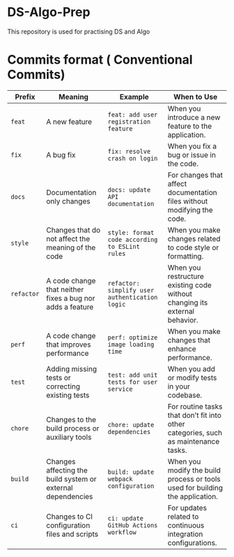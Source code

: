 # DS-Algo-Prep
This repository is used for practising DS and Algo

# Commits format ( Conventional Commits)
| **Prefix** | **Meaning**                                           | **Example**                                     | **When to Use**                                                                 |
|------------|-------------------------------------------------------|-------------------------------------------------|----------------------------------------------------------------------------------|
| `feat`     | A new feature                                         | `feat: add user registration feature`           | When you introduce a new feature to the application.                           |
| `fix`      | A bug fix                                            | `fix: resolve crash on login`                   | When you fix a bug or issue in the code.                                       |
| `docs`     | Documentation only changes                            | `docs: update API documentation`                | For changes that affect documentation files without modifying the code.        |
| `style`    | Changes that do not affect the meaning of the code   | `style: format code according to ESLint rules`  | When you make changes related to code style or formatting.                     |
| `refactor` | A code change that neither fixes a bug nor adds a feature | `refactor: simplify user authentication logic`  | When you restructure existing code without changing its external behavior.      |
| `perf`     | A code change that improves performance               | `perf: optimize image loading time`             | When you make changes that enhance performance.                                 |
| `test`     | Adding missing tests or correcting existing tests     | `test: add unit tests for user service`         | When you add or modify tests in your codebase.                                 |
| `chore`    | Changes to the build process or auxiliary tools      | `chore: update dependencies`                     | For routine tasks that don’t fit into other categories, such as maintenance tasks. |
| `build`    | Changes affecting the build system or external dependencies  | `build: update webpack configuration`            | When you modify the build process or tools used for building the application.   |
| `ci`       | Changes to CI configuration files and scripts        | `ci: update GitHub Actions workflow`            | For updates related to continuous integration configurations.                   |
